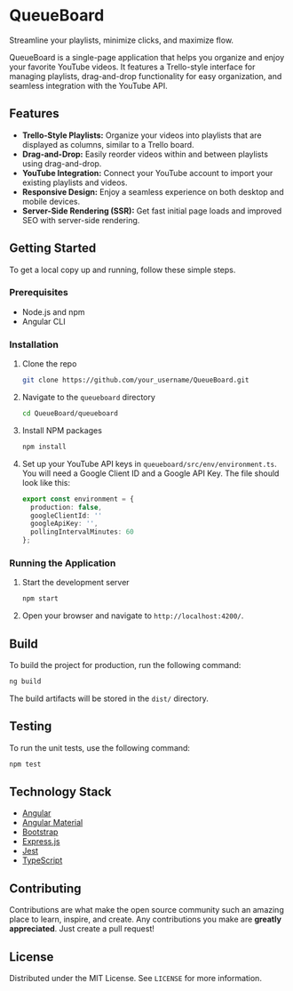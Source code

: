 # QueueBoard

Streamline your playlists, minimize clicks, and maximize flow.

QueueBoard is a single-page application that helps you organize and enjoy your favorite YouTube videos. It features a Trello-style interface for managing playlists, drag-and-drop functionality for easy organization, and seamless integration with the YouTube API.

## Features

*   **Trello-Style Playlists:** Organize your videos into playlists that are displayed as columns, similar to a Trello board.
*   **Drag-and-Drop:** Easily reorder videos within and between playlists using drag-and-drop.
*   **YouTube Integration:** Connect your YouTube account to import your existing playlists and videos.
*   **Responsive Design:** Enjoy a seamless experience on both desktop and mobile devices.
*   **Server-Side Rendering (SSR):** Get fast initial page loads and improved SEO with server-side rendering.

## Getting Started

To get a local copy up and running, follow these simple steps.

### Prerequisites

*   Node.js and npm
*   Angular CLI

### Installation

1.  Clone the repo
    ```sh
    git clone https://github.com/your_username/QueueBoard.git
    ```
2.  Navigate to the `queueboard` directory
    ```sh
    cd QueueBoard/queueboard
    ```
3.  Install NPM packages
    ```sh
    npm install
    ```
4.  Set up your YouTube API keys in `queueboard/src/env/environment.ts`. You will need a Google Client ID and a Google API Key. The file should look like this:

    ```typescript
    export const environment = {
      production: false,
      googleClientId: ''
      googleApiKey: '',
      pollingIntervalMinutes: 60
    };
    ```

### Running the Application

1.  Start the development server
    ```sh
    npm start
    ```
2.  Open your browser and navigate to `http://localhost:4200/`.

## Build

To build the project for production, run the following command:

```sh
ng build
```

The build artifacts will be stored in the `dist/` directory.

## Testing

To run the unit tests, use the following command:

```sh
npm test
```

## Technology Stack

*   [Angular](https://angular.io/)
*   [Angular Material](https://material.angular.io/)
*   [Bootstrap](https://getbootstrap.com/)
*   [Express.js](https://expressjs.com/)
*   [Jest](https://jestjs.io/)
*   [TypeScript](https://www.typescriptlang.org/)

## Contributing

Contributions are what make the open source community such an amazing place to learn, inspire, and create. Any contributions you make are **greatly appreciated**. Just create a pull request!

## License

Distributed under the MIT License. See `LICENSE` for more information.

